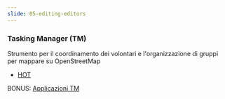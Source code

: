 ```yaml
---
slide: 05-editing-editors
---
```


### Tasking Manager (TM)

Strumento per il coordinamento dei volontari e l'organizzazione di gruppi per mappare su OpenStreetMap

- <a href="https://tasks.hotosm.org" target="_blank">HOT</a>

BONUS: <a href="https://wiki.openstreetmap.org/wiki/Tasking_Manager" target="_blank">Applicazioni TM</a>
